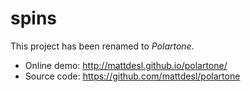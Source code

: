 # spins

This project has been renamed to *Polartone*.

- Online demo: http://mattdesl.github.io/polartone/
- Source code: https://github.com/mattdesl/polartone